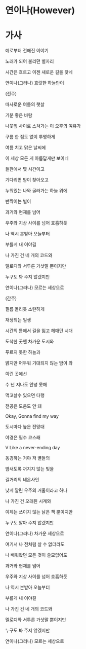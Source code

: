 # 연이나(However)

# 가사

예로부터 전해진 이야기

노래가 되어 불리던 별자리

시간은 흐르고 이젠 새로운 길을 찾네

연이나(그러나) 흐릿한 하늘만이

(전주)

따사로운 여름의 햇살

기분 좋은 바람

나뭇잎 사이로 스쳐가는 이 오후의 여유가

구름 한 점도 없이 투명하게

여름 치고 맑은 날씨에

이 세상 모든 게 아름답게만 보이네

들판에서 몇 시간이고

기다리면 밤이 찾아오고

누워있는 나와 굴러가는 하늘 위에

반짝이는 별이

과거와 현재를 넘어

우주와 지상 사이를 넘어 호흡하듯

나 역시 본받아 오늘부터

부를게 내 이야길

나 가진 건 네 개의 코드와

멜로디와 서투른 가삿말 뿐이지만

누구도 봐 주지 않겠지만

연이나(그러나) 모르는 세상으로

(간주)

필름 돌리듯 소란하게

재생되는 일생

시간의 틈에서 길을 잃고 헤매던 시대

도착한 곳엔 차가운 도시와

푸르지 못한 하늘과

밝지만 어두워 기대되지 않는 밤이 와

이런 곳에선

수 년 지나도 안녕 못해

먹고살수 있으면 다행

전공은 도움도 안 돼

Okay, Gonna find my way

도시마다 높은 전망대

야경은 필수 코스래

V Like a never-ending day

동경하는 거야 저 별들의

밤새도록 꺼지지 않는 빛을

길거리의 네온사인

낮게 깔린 우주의 거울이라고 하나

나 가진 건 오래된 시계와

이제는 쓰이지 않는 낡은 책 뿐이지만

누구도 알아 주지 않겠지만

연이나(그러나) 차가운 세상으로

여기서 나 전처럼 살 수 없더라도

나 배워왔던 모든 것이 쓸모없어도

과거와 현재를 넘어

우주와 지상 사이를 넘어 호흡하듯

나 역시 본받아 오늘부터

부를게 내 이야길

나 가진 건 네 개의 코드와

멜로디와 서투른 가삿말 뿐이지만

누구도 봐 주지 않겠지만

연이나(그러나) 모르는 세상으로